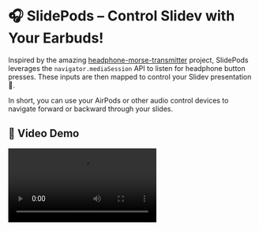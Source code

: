 # 🎧 SlidePods – Control Slidev with Your Earbuds!

Inspired by the amazing [headphone-morse-transmitter](https://github.com/EtherDream/headphone-morse-transmitter) project, SlidePods leverages the `navigator.mediaSession` API to listen for headphone button presses. These inputs are then mapped to control your Slidev presentation 🚀.

In short, you can use your AirPods or other audio control devices to navigate forward or backward through your slides.

## 🎥 Video Demo

<video src="./demo.mp4" controls />

## 🚀 Getting Started

1. Install the plugin 📦

```bash
npm install slidev-addon-slidepods
```

2. Add the plugin to your Slidev configuration 💥

```md
---
addons:
    - slidev-addon-slidepods
---
```

🎉 You're all set! Now you can control your slides by tapping on your earbuds!

## 🔧 How It Works

- **Single tap** 🎯 go to the next slide ⏭️.
- **Double tap** 🎯 go to the previous slide ⏮️.

Tip: Due to restrictions in Chrome or other browsers, automatic audio playback doesn't always work. Therefore, you'll need to manually click the play button before starting your presentation.

Some headphones stop listening for click actions when removed from your ears. You'll need to cover the sensor area with your finger for them to continue working.

## 💻 Compatibility

| Browser            | Supported 🎉 |
|--------------------|--------------|
| Chrome (v76+)      | ✅            |
| Firefox (v71+)     | ✅            |
| Edge (v79+)        | ✅            |
| Safari             | ❌ (not yet!) |

---

Enjoy your next presentation! 🎉👂🖱️